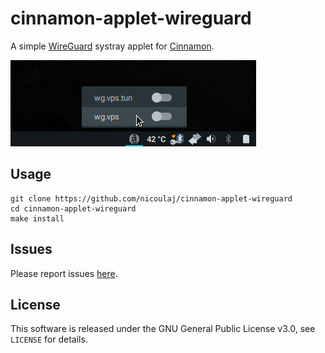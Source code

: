 cinnamon-applet-wireguard
=========================

A simple [WireGuard](https://www.wireguard.com) systray applet for [Cinnamon](https://en.wikipedia.org/wiki/Cinnamon_%28software%29).

![screenshot](screenshot.png)


Usage
-----

```
git clone https://github.com/nicoulaj/cinnamon-applet-wireguard
cd cinnamon-applet-wireguard
make install
```

Issues
------

Please report issues [here](https://github.com/nicoulaj/cinnamon-applet-wireguard/issues).

License
-------

This software is released under the GNU General Public License v3.0, see `LICENSE` for details.
